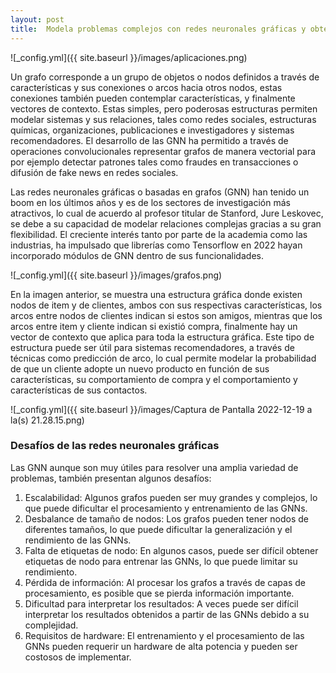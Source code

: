 ```yaml
---
layout: post
title:  Modela problemas complejos con redes neuronales gráficas y obten grandes resultados!
---
```


![_config.yml]({{ site.baseurl }}/images/aplicaciones.png)
<p> Un grafo corresponde a un grupo de objetos o nodos definidos a través de características y sus conexiones o arcos hacia otros nodos, estas conexiones también pueden contemplar características, y finalmente vectores de contexto. Estas simples, pero poderosas estructuras permiten modelar sistemas y sus relaciones, tales como redes sociales, estructuras químicas, organizaciones, publicaciones e investigadores y sistemas recomendadores. El desarrollo de las GNN ha permitido a través de operaciones convolucionales representar grafos de manera vectorial para por ejemplo detectar patrones tales como fraudes en transacciones o difusión de fake news en redes sociales.</p>

 <p>Las redes neuronales gráficas o basadas en grafos (GNN) han tenido un boom en los últimos años y es de los sectores de investigación más atractivos, lo cual de acuerdo al profesor titular de Stanford, Jure Leskovec, se debe a su capacidad de modelar relaciones complejas gracias a su gran flexibilidad. El creciente interés tanto por parte de la academia como las industrias, ha impulsado que librerías como Tensorflow en 2022 hayan incorporado módulos de GNN dentro de sus funcionalidades.</p>
 
 ![_config.yml]({{ site.baseurl }}/images/grafos.png)

<p> En la imagen anterior, se muestra una estructura gráfica donde existen nodos de item y de clientes, ambos con sus respectivas características, los arcos entre nodos de clientes indican si estos son amigos, mientras que los arcos entre item y cliente indican si existió compra, finalmente hay un vector de contexto que aplica para toda la estructura gráfica. Este tipo de estructura puede ser útil para sistemas recomendadores, a través de técnicas como predicción de arco, lo cual permite modelar la probabilidad de que un cliente adopte un nuevo producto en función de sus características, su comportamiento de compra y el comportamiento y características de sus contactos. </p>

 ![_config.yml]({{ site.baseurl }}/images/Captura de Pantalla 2022-12-19 a la(s) 21.28.15.png)
 
 ### Desafíos de las redes neuronales gráficas
 
<p> Las GNN aunque son muy útiles para resolver una amplia variedad de problemas, también presentan algunos desafíos:</p>
<ol>
<li>Escalabilidad: Algunos grafos pueden ser muy grandes y complejos, lo que puede dificultar el procesamiento y entrenamiento de las GNNs.</li>
<li>Desbalance de tamaño de nodos: Los grafos pueden tener nodos de diferentes tamaños, lo que puede dificultar la generalización y el rendimiento de las GNNs.</li>
<li>Falta de etiquetas de nodo: En algunos casos, puede ser difícil obtener etiquetas de nodo para entrenar las GNNs, lo que puede limitar su rendimiento.</li>
<li>Pérdida de información: Al procesar los grafos a través de capas de procesamiento, es posible que se pierda información importante.</li>
<li>Dificultad para interpretar los resultados: A veces puede ser difícil interpretar los resultados obtenidos a partir de las GNNs debido a su complejidad.</li>
<li>Requisitos de hardware: El entrenamiento y el procesamiento de las GNNs pueden requerir un hardware de alta potencia y pueden ser costosos de implementar.</li>
 </ol>
